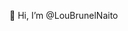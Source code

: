 👋 Hi, I’m @LouBrunelNaito
<!---
LouBrunelNaito/LouBrunelNaito is a ✨ special ✨ repository because its `README.md` (this file) appears on your GitHub profile.
You can click the Preview link to take a look at your changes.
--->
